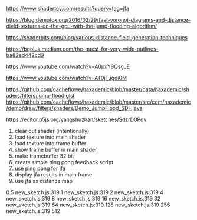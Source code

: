 https://www.shadertoy.com/results?query=tag=jfa

https://blog.demofox.org/2016/02/29/fast-voronoi-diagrams-and-distance-dield-textures-on-the-gpu-with-the-jump-flooding-algorithm/

https://shaderbits.com/blog/various-distance-field-generation-techniques

https://bgolus.medium.com/the-quest-for-very-wide-outlines-ba82ed442cd9

https://www.youtube.com/watch?v=A0pxY9QsgJE

https://www.youtube.com/watch?v=AT0jTugdi0M



https://github.com/cacheflowe/haxademic/blob/master/data/haxademic/shaders/filters/jump-flood.glsl
https://github.com/cacheflowe/haxademic/blob/master/src/com/haxademic/demo/draw/filters/shaders/Demo_JumpFlood_SDF.java


https://editor.p5js.org/yangshuzhan/sketches/SdzrD0Pqv


1. clear out shader (intentionally)
2. load texture into main shader
3. load texture into frame buffer
4. show frame buffer in main shader
5. make framebuffer 32 bit
6. create simple ping pong feedback script
7. use ping pong for jfa
8. display jfa results in main frame
9. use jfa as distance map

0.5
new_sketch.js:319 1
new_sketch.js:319 2
new_sketch.js:319 4
new_sketch.js:319 8
new_sketch.js:319 16
new_sketch.js:319 32
new_sketch.js:319 64
new_sketch.js:319 128
new_sketch.js:319 256
new_sketch.js:319 512